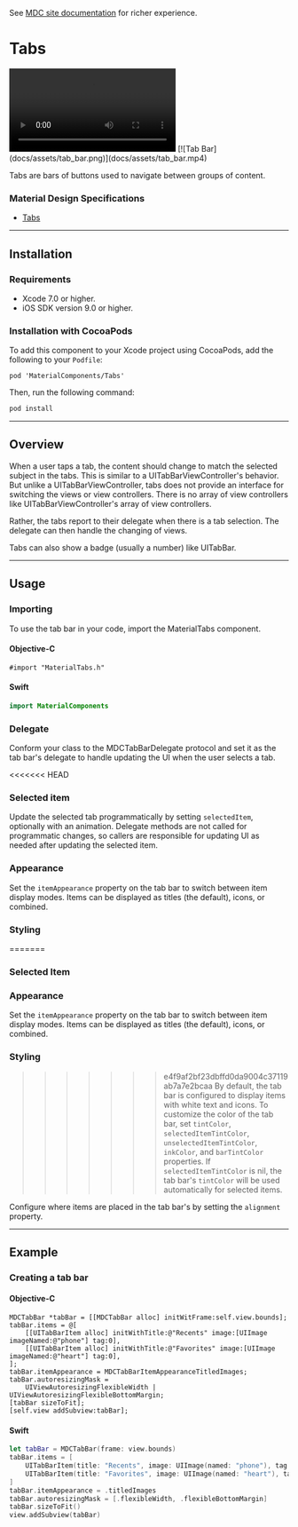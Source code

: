 <!--{% if site.link_to_site == "true" %}-->
See <a href="https://material-ext.appspot.com/mdc-ios-preview/components/Tabs/">MDC site documentation</a> for richer experience.
<!--{% else %}See <a href="https://github.com/google/material-components-ios/tree/develop/components/Tabs">GitHub</a> for README documentation.{% endif %}-->

# Tabs

<div class="ios-animation right" markdown="1">
  <video src="docs/assets/tab_bar.mp4" autoplay loop></video>
  [![Tab Bar](docs/assets/tab_bar.png)](docs/assets/tab_bar.mp4)
</div>

Tabs are bars of buttons used to navigate between groups of content.
<!--{: .intro :}-->

### Material Design Specifications

<ul class="icon-list">
  <li class="icon-link">
    <a href="https://material.google.com/components/tabs.html">
      Tabs
    </a>
  </li>
<!--  <li class="icon-link">-->
<!--    <a href="https://material.google.com/components/bottom-navigation.html">-->
<!--      Bottom navigation-->
<!--    </a>-->
<!--  </li>-->
</ul>

- - -

## Installation

### Requirements

- Xcode 7.0 or higher.
- iOS SDK version 9.0 or higher.

### Installation with CocoaPods

To add this component to your Xcode project using CocoaPods, add the
following to your `Podfile`:

~~~
pod 'MaterialComponents/Tabs'
~~~

Then, run the following command:

~~~ bash
pod install
~~~

- - -

## Overview

When a user taps a tab, the content should change to match the selected subject in the tabs. This is similar to a UITabBarViewController's behavior. But unlike a UITabBarViewController, tabs does not provide an interface for switching the views or view controllers. There is no array of view controllers like UITabBarViewController's array of view controllers.

Rather, the tabs report to their delegate when there is a tab selection. The delegate can then handle the changing of views.

Tabs can also show a badge (usually a number) like UITabBar.

- - -

## Usage

### Importing

To use the tab bar in your code, import the MaterialTabs component.

<!--<div class="material-code-render" markdown="1">-->
#### Objective-C

~~~ objc
#import "MaterialTabs.h"
~~~

#### Swift
~~~ swift
import MaterialComponents
~~~
<!--</div>-->

### Delegate

Conform your class to the MDCTabBarDelegate protocol and set it as the tab bar's delegate to handle updating the UI when the user selects a tab. 

<<<<<<< HEAD
### Selected item

Update the selected tab programmatically by setting `selectedItem`, optionally with an animation. Delegate methods are not called for programmatic changes, so callers are responsible for updating UI as needed after updating the selected item.

### Appearance

Set the `itemAppearance` property on the tab bar to switch between item display modes. Items can be displayed as titles (the default), icons, or combined.

### Styling

=======
### Selected Item

### Appearance

Set the `itemAppearance` property on the tab bar to switch between item display modes. Items can be displayed as titles (the default), icons, or combined.

### Styling

>>>>>>> e4f9af2bf23dbffd0da9004c37119ab7a7e2bcaa
By default, the tab bar is configured to display items with white text and icons. To customize the color of the tab bar, set `tintColor`, `selectedItemTintColor`, `unselectedItemTintColor`, `inkColor`, and `barTintColor` properties. If `selectedItemTintColor` is nil, the tab bar's `tintColor` will be used automatically for selected items.

Configure where items are placed in the tab bar's by setting the `alignment` property.

- - -

## Example

### Creating a tab bar

<!--<div class="material-code-render" markdown="1">-->
#### Objective-C

~~~ objc
MDCTabBar *tabBar = [[MDCTabBar alloc] initWitFrame:self.view.bounds];
tabBar.items = @[
    [[UITabBarItem alloc] initWithTitle:@"Recents" image:[UIImage imageNamed:@"phone"] tag:0],
    [[UITabBarItem alloc] initWithTitle:@"Favorites" image:[UIImage imageNamed:@"heart"] tag:0],
];
tabBar.itemAppearance = MDCTabBarItemAppearanceTitledImages;
tabBar.autoresizingMask =
    UIViewAutoresizingFlexibleWidth | UIViewAutoresizingFlexibleBottomMargin;
[tabBar sizeToFit];
[self.view addSubview:tabBar];
~~~

#### Swift
~~~ swift
let tabBar = MDCTabBar(frame: view.bounds)
tabBar.items = [
    UITabBarItem(title: "Recents", image: UIImage(named: "phone"), tag: 0),
    UITabBarItem(title: "Favorites", image: UIImage(named: "heart"), tag: 0),
]
tabBar.itemAppearance = .titledImages
tabBar.autoresizingMask = [.flexibleWidth, .flexibleBottomMargin]
tabBar.sizeToFit()
view.addSubview(tabBar)
~~~
<!--</div>-->
